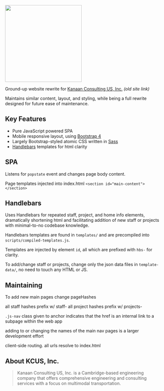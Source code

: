 <img src="https://raw.githubusercontent.com/j-d-b/kcus/spa/images/logos/kcus_inc.svg?sanitize=true" width="250">

Ground-up website rewrite for [Kanaan Consulting US, Inc.](http://www.kcus.org) *(old site link)*

Maintains similar content, layout, and styling, while being a full rewrite designed for future ease of maintenance.

## Key Features
* Pure JavaScript powered SPA
* Mobile responsive layout, using [Bootstrap 4](https://getbootstrap.com/)
* Largely Bootstrap-styled atomic CSS written in [Sass](sass-lang.com)
* [Handlebars](http://handlebarsjs.com/) templates for html clarity

## SPA
Listens for `popstate` event and changes page body content.

Page templates injected into index.html `<section id="main-content"></section>`


## Handlebars
Uses Handlebars for repeated staff, project, and home info elements, dramatically shortening html and facilitating addition of new staff or projects with minimal-to-no codebase knowledge.

Handlebars templates are found in `templates/` and are precompiled into `scripts/compiled-templates.js`.

Templates are injected by element `id`, all which are prefixed with `hbs-` for clarity.

To add/change staff or projects, change only the json data files in `template-data/`, no need to touch any HTML or JS.

## Maintaining
To add new main pages
change pageHashes

all staff hashes prefix w/ staff-
all project hashes prefix w/ projects-

`.js-nav` class given to anchor indicates that the href is an internal link to a subpage within the web app

adding to or changing the names of the main nav pages is a larger development effort

client-side routing. all urls resolve to index.html

## About KCUS, Inc.
> Kanaan Consulting US, Inc. is a Cambridge-based engineering company that offers comprehensive engineering and consulting services with a focus on multimodal transportation.
